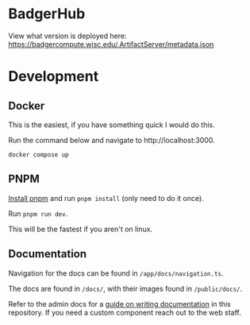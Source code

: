 # BadgerHub

View what version is deployed here: https://badgercompute.wisc.edu/.ArtifactServer/metadata.json

# Development


## Docker

This is the easiest, if you have something quick I would do this.

Run the command below and navigate to http://localhost:3000.

```shell
docker compose up
```

## PNPM

[Install pnpm](https://pnpm.io/installation) and run `pnpm install` (only need to do it once).

Run `pnpm run dev`.

This will be the fastest if you aren't on linux.

## Documentation 

Navigation for the docs can be found in `/app/docs/navigation.ts`.

The docs are found in `/docs/`, with their images found in `/public/docs/`.

Refer to the admin docs for a [guide on writing documentation](https://badgercompute.wisc.edu/docs/admin-docs/) in this repository. If you need a custom component reach out 
to the web staff. 
